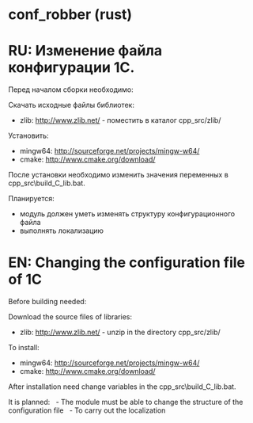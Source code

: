 # conf_robber (rust)
# RU: Изменение файла конфигурации 1С.

Перед началом сборки необходимо:

Скачать исходные файлы библиотек:    
- zlib: http://www.zlib.net/ - поместить в каталог cpp_src/zlib/

Установить:
- mingw64: http://sourceforge.net/projects/mingw-w64/
- cmake:   http://www.cmake.org/download/

После установки необходимо изменить значения переменных в cpp_src\build_C_lib.bat.

Планируется:
 - модуль должен уметь изменять структуру конфигурационного файла
 - выполнять локализацию

# EN: Changing the configuration file of 1C

Before building needed:

Download the source files of libraries:
- zlib: http://www.zlib.net/ - unzip in the directory cpp_src/zlib/

To install:
- mingw64: http://sourceforge.net/projects/mingw-w64/
- cmake:   http://www.cmake.org/download/

After installation need change variables in the cpp_src\build_C_lib.bat.

It is planned:
  - The module must be able to change the structure of the configuration file
  - To carry out the localization